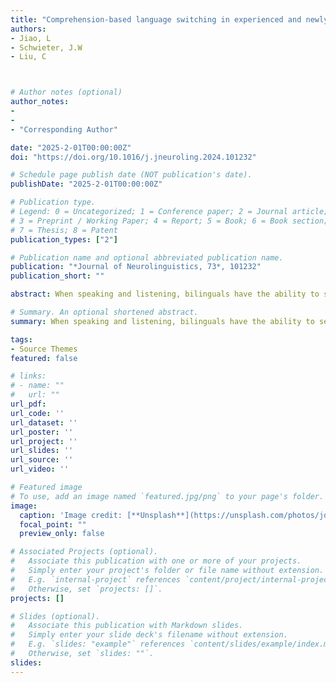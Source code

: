 ```yaml
---
title: "Comprehension-based language switching in experienced and newly learned languages: Evidence from induced brain oscillations"
authors:
- Jiao, L
- Schwieter, J.W
- Liu, C



# Author notes (optional)
author_notes:
- 
-
- "Corresponding Author"

date: "2025-2-01T00:00:00Z"
doi: "https://doi.org/10.1016/j.jneuroling.2024.101232"

# Schedule page publish date (NOT publication's date).
publishDate: "2025-2-01T00:00:00Z"

# Publication type.
# Legend: 0 = Uncategorized; 1 = Conference paper; 2 = Journal article;
# 3 = Preprint / Working Paper; 4 = Report; 5 = Book; 6 = Book section;
# 7 = Thesis; 8 = Patent
publication_types: ["2"]

# Publication name and optional abbreviated publication name.
publication: "*Journal of Neurolinguistics, 73*, 101232"
publication_short: ""

abstract: When speaking and listening, bilinguals have the ability to seamlessly switch between their two languages using complex control processes. In the present study, we use electroencephalography (EEG) and time-frequency representation (TFR) analyses to investigate comprehension-based switching between experienced and newly learned languages. Bilinguals performed an auditory picture-word matching task in two experienced languages (Chinese and English) and in two newly learned languages (German and Japanese). The behavioral results revealed asymmetrical switch costs when switching between experienced languages, with larger costs in Chinese than in English, but no costs between the two newly learned languages. The results of the TFR analyses found that for the experienced languages, switch trials induced a power decrease in delta and theta bands, while for the two newly learned languages, switch trials led to a power decrease in the theta and alpha bands. The findings underscore the dynamic nature of language control and provide evidence for the Dynamic Restructuring Model.

# Summary. An optional shortened abstract.
summary: When speaking and listening, bilinguals have the ability to seamlessly switch between their two languages using complex control processes. In the present study, we use electroencephalography (EEG) and time-frequency representation (TFR) analyses to investigate

tags:
- Source Themes
featured: false

# links:
# - name: ""
#   url: ""
url_pdf: 
url_code: ''
url_dataset: ''
url_poster: ''
url_project: ''
url_slides: ''
url_source: ''
url_video: ''

# Featured image
# To use, add an image named `featured.jpg/png` to your page's folder. 
image:
  caption: 'Image credit: [**Unsplash**](https://unsplash.com/photos/jdD8gXaTZsc)'
  focal_point: ""
  preview_only: false

# Associated Projects (optional).
#   Associate this publication with one or more of your projects.
#   Simply enter your project's folder or file name without extension.
#   E.g. `internal-project` references `content/project/internal-project/index.md`.
#   Otherwise, set `projects: []`.
projects: []

# Slides (optional).
#   Associate this publication with Markdown slides.
#   Simply enter your slide deck's filename without extension.
#   E.g. `slides: "example"` references `content/slides/example/index.md`.
#   Otherwise, set `slides: ""`.
slides:
---
```

